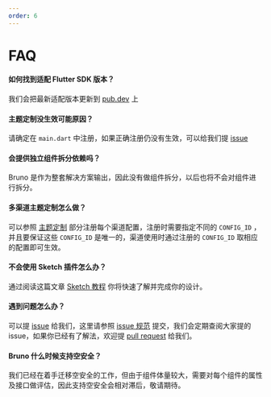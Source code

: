 ```yaml
---
order: 6
---
```


# FAQ

#### 如何找到适配 Flutter SDK 版本？

我们会把最新适配版本更新到 [pub.dev](https://pub.dev/packages/bruno/versions) 上

#### 主题定制没生效可能原因？

请确定在 <code>main.dart</code> 中注册，如果正确注册仍没有生效，可以给我们提 [issue](https://github.com/LianjiaTech/bruno/issues/new)

#### 会提供独立组件拆分依赖吗？

Bruno 是作为整套解决方案输出，因此没有做组件拆分，以后也将不会对组件进行拆分。

#### 多渠道主题定制怎么做？

可以参照 [主题定制](./theme) 部分注册每个渠道配置，注册时需要指定不同的 <code>CONFIG_ID</code> ，并且要保证这些 <code>CONFIG_ID</code> 是唯一的，渠道使用时通过注册的 <code>CONFIG_ID</code> 取相应的配置即可生效。

#### 不会使用 Sketch 插件怎么办？

通过阅读这篇文章 [Sketch 教程](./sketch) 你将快速了解并完成你的设计。

#### 遇到问题怎么办？

可以提 [issue](https://github.com/LianjiaTech/bruno/issues/new) 给我们，这里请参照 [issue 规范](https://github.com/LianjiaTech/bruno/issues/3) 提交，我们会定期查阅大家提的 issue，如果你已经有了解法，欢迎提 [pull request](https://github.com/LianjiaTech/bruno/pulls) 给我们。

#### Bruno 什么时候支持空安全？

我们已经在着手迁移空安全的工作，但由于组件体量较大，需要对每个组件的属性及接口做评估，因此支持空安全会相对滞后，敬请期待。

